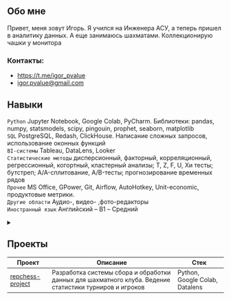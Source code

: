 
## Обо мне

Привет, меня зовут Игорь. Я учился на Инженера АСУ, а теперь пришел в аналитику данных. А еще занимаюсь шахматами. Коллекционирую чашки у монитора

### Контакты:
*  https://t.me/igor_pvalue
*  igor.pvalue@gmail.com

## Навыки

`Python`
Jupyter Notebook, Google Colab, PyCharm. Библиотеки: pandas, numpy, statsmodels, scipy, pingouin, prophet, seaborn, matplotlib <br>
`SQL`
PostgreSQL, Redash, ClickHouse. Написание сложных запросов, использование оконных функций <br>
`BI-системы`
Tableau, DataLens, Looker <br>
`Статистические методы`
дисперсионный, факторный, корреляционный, регрессионный, когортный, кластерный анализы; T, Z, F, U, Хи тесты; бутстреп; A/A-сплитование, A/B-тесты; прогнозирование временных рядов <br>
`Прочее`
MS Office, GPower, Git, Airflow, AutoHotkey, Unit-economic, продуктовые метрики. <br> 
`Другие области`
Аудио-, видео- ,фото-редакторы <br>
`Иностранный язык`
Английский – B1 – Средний <br>


<details>	
## Сертификаты  <summary><b> </b></summary>

<img src="images/DA.jpg" alt="sert1" width="400"> <img src="images/SQL.jpg" alt="sert2" width="400"> 
<img src="images/BI.jpg" alt="sert3" width="400"> <img src="images/Stats.jpg" alt="sert4" width="400"> 
</details>	

## Проекты

| Проект | Описание | Стек |
|----------------|-----------------|-----------------|
|[repchess-project](https://github.com/igor-turkin/repchess-project)| Разработка системы сбора и обработки данных для шахматного клуба. Ведение статистики турниров и игроков  |  Python, Google Colab, Datalens|   
